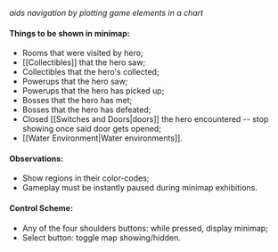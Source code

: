 *aids navigation by plotting game elements in a chart*

#### Things to be shown in minimap:
- Rooms that were visited by hero;
- [[Collectibles]] that the hero saw;
- Collectibles that the hero's collected;
- Powerups that the hero saw;
- Powerups that the hero has picked up;
- Bosses that the hero has met;
- Bosses that the hero has defeated;
- Closed [[Switches and Doors|doors]] the hero encountered -- stop showing once said door gets opened;
- [[Water Environment|Water environments]].

#### Observations:
- Show regions in their color-codes;
- Gameplay must be instantly paused during minimap exhibitions.

#### Control Scheme:
- Any of the four shoulders buttons: while pressed, display minimap;
- Select button: toggle map showing/hidden.